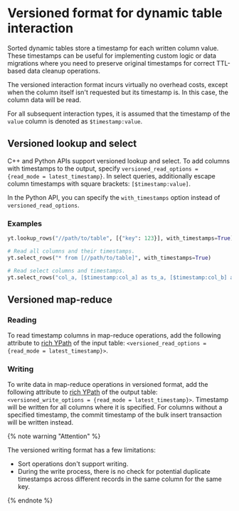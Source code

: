# Versioned format for dynamic table interaction

Sorted dynamic tables store a timestamp for each written column value. These timestamps can be useful for implementing custom logic or data migrations where you need to preserve original timestamps for correct TTL-based data cleanup operations.

The versioned interaction format incurs virtually no overhead costs, except when the column itself isn't requested but its timestamp is. In this case, the column data will be read.

For all subsequent interaction types, it is assumed that the timestamp of the `value` column is denoted as `$timestamp:value`.

## Versioned lookup and select

C++ and Python APIs support versioned lookup and select. To add columns with timestamps to the output, specify `versioned_read_options = {read_mode = latest_timestamp}`.
In select queries, additionally escape column timestamps with square brackets: `[$timestamp:value]`.

In the Python API, you can specify the `with_timestamps` option instead of `versioned_read_options`.

### Examples

```python
yt.lookup_rows("//path/to/table", [{"key": 123}], with_timestamps=True)

# Read all columns and their timestamps.
yt.select_rows("* from [//path/to/table]", with_timestamps=True)

# Read select columns and timestamps.
yt.select_rows("col_a, [$timestamp:col_a] as ts_a, [$timestamp:col_b] as ts_b from [//path/to/table]", with_timestamps=True)
```

## Versioned map-reduce

### Reading

To read timestamp columns in map-reduce operations, add the following attribute to [rich YPath](../../../user-guide/storage/ypath#rich_ypath) of the input table: `<versioned_read_options = {read_mode = latest_timestamp}>`.

### Writing

To write data in map-reduce operations in versioned format, add the following attribute to [rich YPath](../../../user-guide/storage/ypath#rich_ypath) of the output table: `<versioned_write_options = {read_mode = latest_timestamp}>`. Timestamp will be written for all columns where it is specified. For columns without a specified timestamp, the commit timestamp of the bulk insert transaction will be written instead.

{% note warning "Attention" %}

The versioned writing format has a few limitations:
- Sort operations don't support writing.
- During the write process, there is no check for potential duplicate timestamps across different records in the same column for the same key.

{% endnote %}
